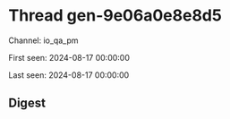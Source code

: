 # Thread gen-9e06a0e8e8d5
Channel: io_qa_pm

First seen: 2024-08-17 00:00:00

Last seen: 2024-08-17 00:00:00

## Digest


